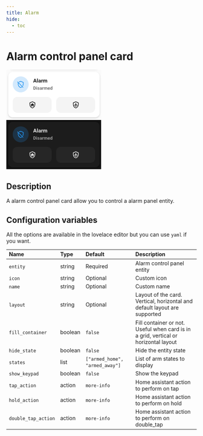 ```yaml
---
title: Alarm
hide:
  - toc
---
```


# Alarm control panel card

![Alarm light](../assets/images/alarm-light.png)
![Alarm dark](../assets/images/alarm-dark.png)

## Description

A alarm control panel card allow you to control a alarm panel entity.

## Configuration variables

All the options are available in the lovelace editor but you can use `yaml` if you want.

| Name                | Type    | Default                        | Description                                                                         |
| :------------------ | :------ | :----------------------------- | :---------------------------------------------------------------------------------- |
| `entity`            | string  | Required                       | Alarm control panel entity                                                          |
| `icon`              | string  | Optional                       | Custom icon                                                                         |
| `name`              | string  | Optional                       | Custom name                                                                         |
| `layout`            | string  | Optional                       | Layout of the card. Vertical, horizontal and default layout are supported           |
| `fill_container`    | boolean | `false`                        | Fill container or not. Useful when card is in a grid, vertical or horizontal layout |
| `hide_state`        | boolean | `false`                        | Hide the entity state                                                               |
| `states`            | list    | `["armed_home", "armed_away"]` | List of arm states to display                                                       |
| `show_keypad`       | boolean | `false`                        | Show the keypad                                                                     |
| `tap_action`        | action  | `more-info`                    | Home assistant action to perform on tap                                             |
| `hold_action`       | action  | `more-info`                    | Home assistant action to perform on hold                                            |
| `double_tap_action` | action  | `more-info`                    | Home assistant action to perform on double_tap                                      |
